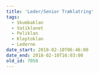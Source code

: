 ```yaml
---
title: 'Leder/Senior Træklatring'
tags:
  - Skumbaklan
  - Vatiklanet
  - Peliklan
  - Kleptoklan
  - Lederne
date_start: 2018-02-10T06:46:00
date_end: 2018-02-10T16:03:00
old_id: 7058
---
```

